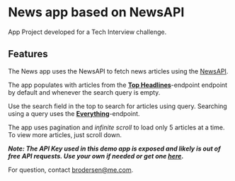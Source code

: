 # News app based on NewsAPI
App Project developed for a Tech Interview challenge.

## Features

The News app uses the NewsAPI to fetch news articles using the [NewsAPI](https://newsapi.org).

The app populates with articles from the **[Top Headlines](https://newsapi.org/docs/endpoints/top-headlines)**-endpoint endpoint by default and whenever the search query is empty.

Use the search field in the top to search for articles using query. Searching using a query uses the **[Everything](https://newsapi.org/docs/endpoints/everything)**-endpoint.

The app uses pagination and _infinite scroll_ to load only 5 articles at a time. To view more articles, just scroll down.

***Note: The API Key used in this demo app is exposed and likely is out of free API requests. Use your own if needed or get one [here](https://newsapi.org/register).***

For question, contact [brodersen@me.com](mailto:brodersen@me.com).
